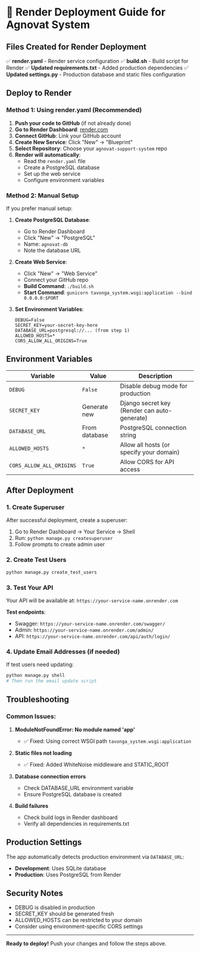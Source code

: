 # 🚀 Render Deployment Guide for Agnovat System

## Files Created for Render Deployment

✅ **render.yaml** - Render service configuration
✅ **build.sh** - Build script for Render
✅ **Updated requirements.txt** - Added production dependencies
✅ **Updated settings.py** - Production database and static files configuration

## Deploy to Render

### Method 1: Using render.yaml (Recommended)

1. **Push your code to GitHub** (if not already done)
2. **Go to Render Dashboard**: [render.com](https://render.com)
3. **Connect GitHub**: Link your GitHub account
4. **Create New Service**: Click "New" → "Blueprint"
5. **Select Repository**: Choose your `agnovat-support-system` repo
6. **Render will automatically**:
   - Read the `render.yaml` file
   - Create a PostgreSQL database
   - Set up the web service
   - Configure environment variables

### Method 2: Manual Setup

If you prefer manual setup:

1. **Create PostgreSQL Database**:
   - Go to Render Dashboard
   - Click "New" → "PostgreSQL"
   - Name: `agnovat-db`
   - Note the database URL

2. **Create Web Service**:
   - Click "New" → "Web Service"
   - Connect your GitHub repo
   - **Build Command**: `./build.sh`
   - **Start Command**: `gunicorn tavonga_system.wsgi:application --bind 0.0.0.0:$PORT`

3. **Set Environment Variables**:
   ```
   DEBUG=False
   SECRET_KEY=your-secret-key-here
   DATABASE_URL=postgresql://... (from step 1)
   ALLOWED_HOSTS=*
   CORS_ALLOW_ALL_ORIGINS=True
   ```

## Environment Variables

| Variable | Value | Description |
|----------|-------|-------------|
| `DEBUG` | `False` | Disable debug mode for production |
| `SECRET_KEY` | Generate new | Django secret key (Render can auto-generate) |
| `DATABASE_URL` | From database | PostgreSQL connection string |
| `ALLOWED_HOSTS` | `*` | Allow all hosts (or specify your domain) |
| `CORS_ALLOW_ALL_ORIGINS` | `True` | Allow CORS for API access |

## After Deployment

### 1. Create Superuser
After successful deployment, create a superuser:

1. Go to Render Dashboard → Your Service → Shell
2. Run: `python manage.py createsuperuser`
3. Follow prompts to create admin user

### 2. Create Test Users
```bash
python manage.py create_test_users
```

### 3. Test Your API
Your API will be available at: `https://your-service-name.onrender.com`

**Test endpoints**:
- Swagger: `https://your-service-name.onrender.com/swagger/`
- Admin: `https://your-service-name.onrender.com/admin/`
- API: `https://your-service-name.onrender.com/api/auth/login/`

### 4. Update Email Addresses (if needed)
If test users need updating:
```bash
python manage.py shell
# Then run the email update script
```

## Troubleshooting

### Common Issues:

1. **ModuleNotFoundError: No module named 'app'**
   - ✅ Fixed: Using correct WSGI path `tavonga_system.wsgi:application`

2. **Static files not loading**
   - ✅ Fixed: Added WhiteNoise middleware and STATIC_ROOT

3. **Database connection errors**
   - Check DATABASE_URL environment variable
   - Ensure PostgreSQL database is created

4. **Build failures**
   - Check build logs in Render dashboard
   - Verify all dependencies in requirements.txt

## Production Settings

The app automatically detects production environment via `DATABASE_URL`:
- **Development**: Uses SQLite database
- **Production**: Uses PostgreSQL from Render

## Security Notes

- DEBUG is disabled in production
- SECRET_KEY should be generated fresh
- ALLOWED_HOSTS can be restricted to your domain
- Consider using environment-specific CORS settings

---

**Ready to deploy!** Push your changes and follow the steps above.
